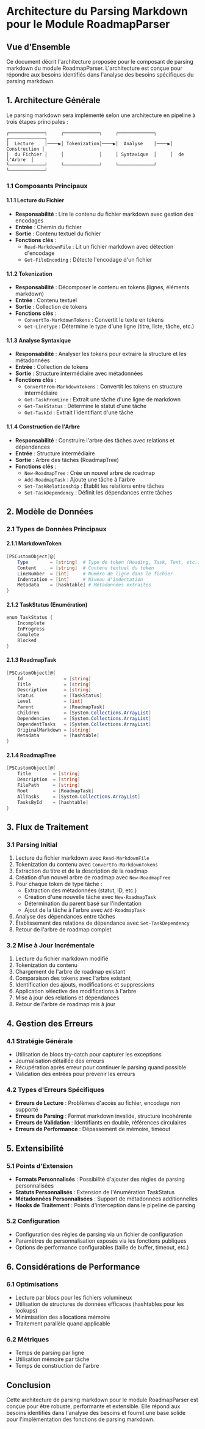 # Architecture du Parsing Markdown pour le Module RoadmapParser

## Vue d'Ensemble

Ce document décrit l'architecture proposée pour le composant de parsing markdown du module RoadmapParser. L'architecture est conçue pour répondre aux besoins identifiés dans l'analyse des besoins spécifiques du parsing markdown.

## 1. Architecture Générale

Le parsing markdown sera implémenté selon une architecture en pipeline à trois étapes principales :

```
┌─────────────┐     ┌─────────────┐     ┌─────────────┐     ┌─────────────┐
│  Lecture    │────▶│ Tokenization│────▶│  Analyse    │────▶│ Construction │
│  du Fichier │     │             │     │ Syntaxique  │     │  de l'Arbre  │
└─────────────┘     └─────────────┘     └─────────────┘     └─────────────┘
```

### 1.1 Composants Principaux

#### 1.1.1 Lecture du Fichier
- **Responsabilité** : Lire le contenu du fichier markdown avec gestion des encodages
- **Entrée** : Chemin du fichier
- **Sortie** : Contenu textuel du fichier
- **Fonctions clés** :
  - `Read-MarkdownFile` : Lit un fichier markdown avec détection d'encodage
  - `Get-FileEncoding` : Détecte l'encodage d'un fichier

#### 1.1.2 Tokenization
- **Responsabilité** : Décomposer le contenu en tokens (lignes, éléments markdown)
- **Entrée** : Contenu textuel
- **Sortie** : Collection de tokens
- **Fonctions clés** :
  - `ConvertTo-MarkdownTokens` : Convertit le texte en tokens
  - `Get-LineType` : Détermine le type d'une ligne (titre, liste, tâche, etc.)

#### 1.1.3 Analyse Syntaxique
- **Responsabilité** : Analyser les tokens pour extraire la structure et les métadonnées
- **Entrée** : Collection de tokens
- **Sortie** : Structure intermédiaire avec métadonnées
- **Fonctions clés** :
  - `ConvertFrom-MarkdownTokens` : Convertit les tokens en structure intermédiaire
  - `Get-TaskFromLine` : Extrait une tâche d'une ligne de markdown
  - `Get-TaskStatus` : Détermine le statut d'une tâche
  - `Get-TaskId` : Extrait l'identifiant d'une tâche

#### 1.1.4 Construction de l'Arbre
- **Responsabilité** : Construire l'arbre des tâches avec relations et dépendances
- **Entrée** : Structure intermédiaire
- **Sortie** : Arbre des tâches (RoadmapTree)
- **Fonctions clés** :
  - `New-RoadmapTree` : Crée un nouvel arbre de roadmap
  - `Add-RoadmapTask` : Ajoute une tâche à l'arbre
  - `Set-TaskRelationship` : Établit les relations entre tâches
  - `Set-TaskDependency` : Définit les dépendances entre tâches

## 2. Modèle de Données

### 2.1 Types de Données Principaux

#### 2.1.1 MarkdownToken
```powershell
[PSCustomObject]@{
    Type        = [string]  # Type de token (Heading, Task, Text, etc.)
    Content     = [string]  # Contenu textuel du token
    LineNumber  = [int]     # Numéro de ligne dans le fichier
    Indentation = [int]     # Niveau d'indentation
    Metadata    = [hashtable] # Métadonnées extraites
}
```

#### 2.1.2 TaskStatus (Enumération)
```powershell
enum TaskStatus {
    Incomplete
    InProgress
    Complete
    Blocked
}
```

#### 2.1.3 RoadmapTask
```powershell
[PSCustomObject]@{
    Id               = [string]
    Title            = [string]
    Description      = [string]
    Status           = [TaskStatus]
    Level            = [int]
    Parent           = [RoadmapTask]
    Children         = [System.Collections.ArrayList]
    Dependencies     = [System.Collections.ArrayList]
    DependentTasks   = [System.Collections.ArrayList]
    OriginalMarkdown = [string]
    Metadata         = [hashtable]
}
```

#### 2.1.4 RoadmapTree
```powershell
[PSCustomObject]@{
    Title        = [string]
    Description  = [string]
    FilePath     = [string]
    Root         = [RoadmapTask]
    AllTasks     = [System.Collections.ArrayList]
    TasksById    = [hashtable]
}
```

## 3. Flux de Traitement

### 3.1 Parsing Initial

1. Lecture du fichier markdown avec `Read-MarkdownFile`
2. Tokenization du contenu avec `ConvertTo-MarkdownTokens`
3. Extraction du titre et de la description de la roadmap
4. Création d'un nouvel arbre de roadmap avec `New-RoadmapTree`
5. Pour chaque token de type tâche :
   - Extraction des métadonnées (statut, ID, etc.)
   - Création d'une nouvelle tâche avec `New-RoadmapTask`
   - Détermination du parent basé sur l'indentation
   - Ajout de la tâche à l'arbre avec `Add-RoadmapTask`
6. Analyse des dépendances entre tâches
7. Établissement des relations de dépendance avec `Set-TaskDependency`
8. Retour de l'arbre de roadmap complet

### 3.2 Mise à Jour Incrémentale

1. Lecture du fichier markdown modifié
2. Tokenization du contenu
3. Chargement de l'arbre de roadmap existant
4. Comparaison des tokens avec l'arbre existant
5. Identification des ajouts, modifications et suppressions
6. Application sélective des modifications à l'arbre
7. Mise à jour des relations et dépendances
8. Retour de l'arbre de roadmap mis à jour

## 4. Gestion des Erreurs

### 4.1 Stratégie Générale

- Utilisation de blocs try-catch pour capturer les exceptions
- Journalisation détaillée des erreurs
- Récupération après erreur pour continuer le parsing quand possible
- Validation des entrées pour prévenir les erreurs

### 4.2 Types d'Erreurs Spécifiques

- **Erreurs de Lecture** : Problèmes d'accès au fichier, encodage non supporté
- **Erreurs de Parsing** : Format markdown invalide, structure incohérente
- **Erreurs de Validation** : Identifiants en double, références circulaires
- **Erreurs de Performance** : Dépassement de mémoire, timeout

## 5. Extensibilité

### 5.1 Points d'Extension

- **Formats Personnalisés** : Possibilité d'ajouter des règles de parsing personnalisées
- **Statuts Personnalisés** : Extension de l'énumération TaskStatus
- **Métadonnées Personnalisées** : Support de métadonnées additionnelles
- **Hooks de Traitement** : Points d'interception dans le pipeline de parsing

### 5.2 Configuration

- Configuration des règles de parsing via un fichier de configuration
- Paramètres de personnalisation exposés via les fonctions publiques
- Options de performance configurables (taille de buffer, timeout, etc.)

## 6. Considérations de Performance

### 6.1 Optimisations

- Lecture par blocs pour les fichiers volumineux
- Utilisation de structures de données efficaces (hashtables pour les lookups)
- Minimisation des allocations mémoire
- Traitement parallèle quand applicable

### 6.2 Métriques

- Temps de parsing par ligne
- Utilisation mémoire par tâche
- Temps de construction de l'arbre

## Conclusion

Cette architecture de parsing markdown pour le module RoadmapParser est conçue pour être robuste, performante et extensible. Elle répond aux besoins identifiés dans l'analyse des besoins et fournit une base solide pour l'implémentation des fonctions de parsing markdown.
